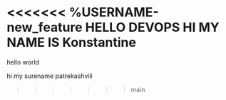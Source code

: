<<<<<<< %USERNAME-new_feature
HELLO DEVOPS
  HI
  MY NAME IS Konstantine
=======
hello world

hi
my surename patrekashvili
>>>>>>> main
